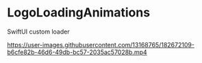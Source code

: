 # LogoLoadingAnimations
SwiftUI custom loader



https://user-images.githubusercontent.com/13168765/182672109-b6cfe82b-46d6-49db-bc57-2035ac57028b.mp4

